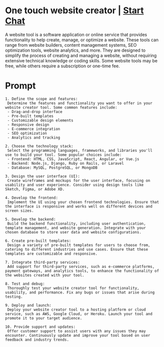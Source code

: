 

# One touch website creator | [Start Chat](https://gptcall.net/chat.html?data=%7B%22contact%22%3A%7B%22id%22%3A%220f0c9d00-efba-4a75-b2d9-a793f945c636%22%2C%22flow%22%3Atrue%7D%7D)
A website tool is a software application or online service that provides functionality to help create, manage, or optimize a website. These tools can range from website builders, content management systems, SEO optimization tools, website analytics, and more. They are designed to simplify the process of creating and managing a website, without requiring extensive technical knowledge or coding skills. Some website tools may be free, while others require a subscription or one-time fee.

# Prompt

```
1. Define the scope and features:
 Determine the features and functionality you want to offer in your website creator tool. Some common features include:
 - Drag-and-drop interface
 - Pre-built templates
 - Customizable design elements
 - Responsive design
 - E-commerce integration
 - SEO optimization
 - Analytics and tracking

2. Choose the technology stack:
 Select the programming languages, frameworks, and libraries you'll use to build your tool. Some popular choices include:
 - Frontend: HTML, CSS, JavaScript, React, Angular, or Vue.js
 - Backend: Node.js, Django, Ruby on Rails, or Laravel
 - Database: MySQL, PostgreSQL, or MongoDB

3. Design the user interface (UI):
 Create wireframes and mockups for the user interface, focusing on usability and user experience. Consider using design tools like Sketch, Figma, or Adobe XD.

4. Develop the frontend:
 Implement the UI using your chosen frontend technologies. Ensure that the interface is responsive and works well on different devices and screen sizes.

5. Develop the backend:
 Build the backend functionality, including user authentication, template management, and website generation. Integrate with your chosen database to store user data and website configurations.

6. Create pre-built templates:
 Design a variety of pre-built templates for users to choose from, catering to different industries and use cases. Ensure that these templates are customizable and responsive.

7. Integrate third-party services:
 Add support for third-party services, such as e-commerce platforms, payment gateways, and analytics tools, to enhance the functionality of the websites created with your tool.

8. Test and debug:
 Thoroughly test your website creator tool for functionality, usability, and performance. Fix any bugs or issues that arise during testing.

9. Deploy and launch:
 Deploy your website creator tool to a hosting platform or cloud service, such as AWS, Google Cloud, or Heroku. Launch your tool and promote it to your target audience.

10. Provide support and updates:
 Offer customer support to assist users with any issues they may encounter. Continuously update and improve your tool based on user feedback and industry trends.
```





